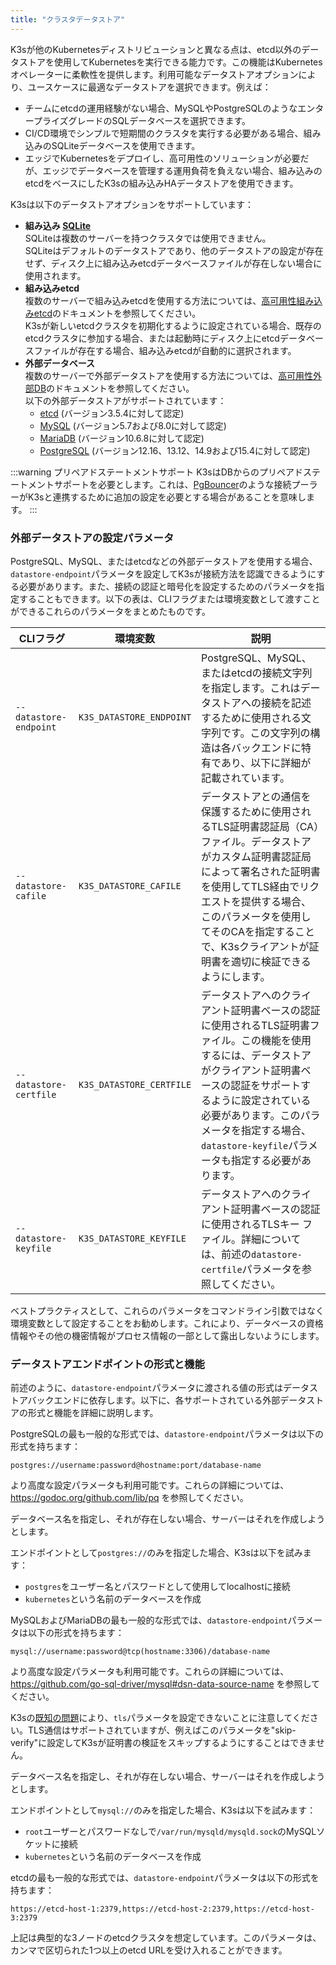 ```yaml
---
title: "クラスタデータストア"
---
```


K3sが他のKubernetesディストリビューションと異なる点は、etcd以外のデータストアを使用してKubernetesを実行できる能力です。この機能はKubernetesオペレーターに柔軟性を提供します。利用可能なデータストアオプションにより、ユースケースに最適なデータストアを選択できます。例えば：

* チームにetcdの運用経験がない場合、MySQLやPostgreSQLのようなエンタープライズグレードのSQLデータベースを選択できます。
* CI/CD環境でシンプルで短期間のクラスタを実行する必要がある場合、組み込みのSQLiteデータベースを使用できます。
* エッジでKubernetesをデプロイし、高可用性のソリューションが必要だが、エッジでデータベースを管理する運用負荷を負えない場合、組み込みのetcdをベースにしたK3sの組み込みHAデータストアを使用できます。

K3sは以下のデータストアオプションをサポートしています：

* **組み込み [SQLite](https://www.sqlite.org/index.html)**  
  SQLiteは複数のサーバーを持つクラスタでは使用できません。  
  SQLiteはデフォルトのデータストアであり、他のデータストアの設定が存在せず、ディスク上に組み込みetcdデータベースファイルが存在しない場合に使用されます。
* **組み込みetcd**  
  複数のサーバーで組み込みetcdを使用する方法については、[高可用性組み込みetcd](ha-embedded.md)のドキュメントを参照してください。  
  K3sが新しいetcdクラスタを初期化するように設定されている場合、既存のetcdクラスタに参加する場合、または起動時にディスク上にetcdデータベースファイルが存在する場合、組み込みetcdが自動的に選択されます。
* **外部データベース**  
  複数のサーバーで外部データストアを使用する方法については、[高可用性外部DB](ha.md)のドキュメントを参照してください。  
  以下の外部データストアがサポートされています：
  * [etcd](https://etcd.io/) (バージョン3.5.4に対して認定)
  * [MySQL](https://www.mysql.com) (バージョン5.7および8.0に対して認定)
  * [MariaDB](https://mariadb.org/) (バージョン10.6.8に対して認定)
  * [PostgreSQL](https://www.postgresql.org/) (バージョン12.16、13.12、14.9および15.4に対して認定)

:::warning プリペアドステートメントサポート
K3sはDBからのプリペアドステートメントサポートを必要とします。これは、[PgBouncer](https://www.pgbouncer.org/faq.html#how-to-use-prepared-statements-with-transaction-pooling)のような接続プーラーがK3sと連携するために追加の設定を必要とする場合があることを意味します。
:::

### 外部データストアの設定パラメータ
PostgreSQL、MySQL、またはetcdなどの外部データストアを使用する場合、`datastore-endpoint`パラメータを設定してK3sが接続方法を認識できるようにする必要があります。また、接続の認証と暗号化を設定するためのパラメータを指定することもできます。以下の表は、CLIフラグまたは環境変数として渡すことができるこれらのパラメータをまとめたものです。

| CLIフラグ | 環境変数 | 説明
|------------|-------------|------------------
| `--datastore-endpoint` | `K3S_DATASTORE_ENDPOINT` | PostgreSQL、MySQL、またはetcdの接続文字列を指定します。これはデータストアへの接続を記述するために使用される文字列です。この文字列の構造は各バックエンドに特有であり、以下に詳細が記載されています。 |
| `--datastore-cafile` | `K3S_DATASTORE_CAFILE` | データストアとの通信を保護するために使用されるTLS証明書認証局（CA）ファイル。データストアがカスタム証明書認証局によって署名された証明書を使用してTLS経由でリクエストを提供する場合、このパラメータを使用してそのCAを指定することで、K3sクライアントが証明書を適切に検証できるようにします。 |
| `--datastore-certfile` | `K3S_DATASTORE_CERTFILE` | データストアへのクライアント証明書ベースの認証に使用されるTLS証明書ファイル。この機能を使用するには、データストアがクライアント証明書ベースの認証をサポートするように設定されている必要があります。このパラメータを指定する場合、`datastore-keyfile`パラメータも指定する必要があります。 |
| `--datastore-keyfile` | `K3S_DATASTORE_KEYFILE` | データストアへのクライアント証明書ベースの認証に使用されるTLSキー ファイル。詳細については、前述の`datastore-certfile`パラメータを参照してください。 |

ベストプラクティスとして、これらのパラメータをコマンドライン引数ではなく環境変数として設定することをお勧めします。これにより、データベースの資格情報やその他の機密情報がプロセス情報の一部として露出しないようにします。

### データストアエンドポイントの形式と機能
前述のように、`datastore-endpoint`パラメータに渡される値の形式はデータストアバックエンドに依存します。以下に、各サポートされている外部データストアの形式と機能を詳細に説明します。

<Tabs>
<TabItem value="PostgreSQL">

  PostgreSQLの最も一般的な形式では、`datastore-endpoint`パラメータは以下の形式を持ちます：

  `postgres://username:password@hostname:port/database-name`

  より高度な設定パラメータも利用可能です。これらの詳細については、https://godoc.org/github.com/lib/pq を参照してください。

  データベース名を指定し、それが存在しない場合、サーバーはそれを作成しようとします。

  エンドポイントとして`postgres://`のみを指定した場合、K3sは以下を試みます：

  - `postgres`をユーザー名とパスワードとして使用してlocalhostに接続
  - `kubernetes`という名前のデータベースを作成

</TabItem>
<TabItem value="MySQL / MariaDB">

  MySQLおよびMariaDBの最も一般的な形式では、`datastore-endpoint`パラメータは以下の形式を持ちます：

  `mysql://username:password@tcp(hostname:3306)/database-name`

  より高度な設定パラメータも利用可能です。これらの詳細については、https://github.com/go-sql-driver/mysql#dsn-data-source-name を参照してください。

  K3sの[既知の問題](https://github.com/k3s-io/k3s/issues/1093)により、`tls`パラメータを設定できないことに注意してください。TLS通信はサポートされていますが、例えばこのパラメータを"skip-verify"に設定してK3sが証明書の検証をスキップするようにすることはできません。

  データベース名を指定し、それが存在しない場合、サーバーはそれを作成しようとします。

  エンドポイントとして`mysql://`のみを指定した場合、K3sは以下を試みます：

  - `root`ユーザーとパスワードなしで`/var/run/mysqld/mysqld.sock`のMySQLソケットに接続
  - `kubernetes`という名前のデータベースを作成

</TabItem>

<TabItem value="etcd">

  etcdの最も一般的な形式では、`datastore-endpoint`パラメータは以下の形式を持ちます：

  `https://etcd-host-1:2379,https://etcd-host-2:2379,https://etcd-host-3:2379`

  上記は典型的な3ノードのetcdクラスタを想定しています。このパラメータは、カンマで区切られた1つ以上のetcd URLを受け入れることができます。

</TabItem>
</Tabs>